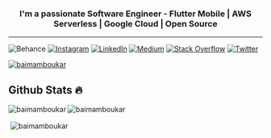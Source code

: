 <h3 align="center">I'm a passionate Software Engineer -  Flutter Mobile | AWS Serverless | Google Cloud | Open Source </h3>

---


![Behance](https://img.shields.io/badge/Behance-1769ff?logo=behance&logoColor=white) [![Instagram](https://img.shields.io/badge/Instagram-%23E4405F.svg?logo=Instagram&logoColor=white)](https://instagram.com/baimamboukar) [![LinkedIn](https://img.shields.io/badge/LinkedIn-%230077B5.svg?logo=linkedin&logoColor=white)](https://linkedin.com/in/baimamboukar) [![Medium](https://img.shields.io/badge/Medium-12100E?logo=medium&logoColor=white)](https://medium.com/@baimamboukar) [![Stack Overflow](https://img.shields.io/badge/-Stackoverflow-FE7A16?logo=stack-overflow&logoColor=white)](https://stackoverflow.com/users/15155605) [![Twitter](https://img.shields.io/badge/Twitter-%231DA1F2.svg?logo=Twitter&logoColor=white)](https://twitter.com/baimamjj) 


<p align="left"> <a href="https://github.com/ryo-ma/github-profile-trophy"><img src="https://github-profile-trophy.vercel.app/?username=baimamboukar&row=1&theme=darkhub&margin-w=15&no-bg=true" alt="baimamboukar" /></a> </p>


## Github Stats 🔥

<p><img align="left" src="https://github-readme-stats.vercel.app/api/top-langs?username=baimamboukar&show_icons=true&locale=en&layout=compact&theme=cobalt" alt="baimamboukar" /></p>

<p><img align="center" src="https://github-readme-streak-stats.herokuapp.com?user=baimamboukar&theme=radical&date_format=j%20M%5B%20Y%5D&sideLabels=DDB225" alt="baimamboukar" /></p>

<p>&nbsp;<img align="center" src="https://github-readme-stats.vercel.app/api?username=baimamboukar&show_icons=true&locale=en&theme=tokyonight" alt="baimamboukar" /></p>


